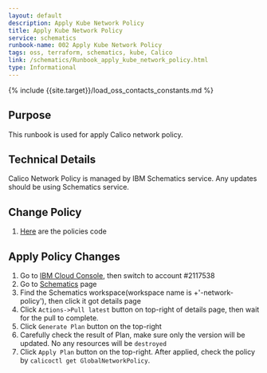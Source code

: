 ```yaml
---
layout: default
description: Apply Kube Network Policy
title: Apply Kube Network Policy
service: schematics
runbook-name: 002 Apply Kube Network Policy
tags: oss, terraform, schematics, kube, Calico
link: /schematics/Runbook_apply_kube_network_policy.html
type: Informational
---
```


{% include {{site.target}}/load_oss_contacts_constants.md %}


## Purpose
This runbook is used for apply Calico network policy.

## Technical Details
Calico Network Policy is managed by IBM Schematics service. Any updates should be using Schematics service.

## Change Policy
1. [Here](https://github.ibm.com/cloud-sre/oss-terraform-prod/tree/master/iks/network-policy/policy) are the policies code

## Apply Policy Changes
1. Go to [IBM Cloud Console](https://cloud.ibm.com/schematics/overview), then switch to account #2117538
2. Go to [Schematics](https://cloud.ibm.com/schematics/overview) page
3. Find the Schematics workspace(workspace name is <kube cluster>+'-network-policy'), then click it got details page
4. Click `Actions->Pull latest` button on top-right of details page, then wait for the pull to complete.
5. Click `Generate Plan` button on the top-right
6. Carefully check the result of Plan, make sure only the version will be updated. No any resources will be `destroyed`
7. Click `Apply Plan` button on the top-right. After applied, check the policy by `calicoctl get GlobalNetworkPolicy`.

